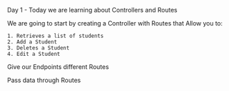 Day 1 - Today we are learning about Controllers and Routes

We are going to start by creating a Controller with Routes that Allow you to:

    1. Retrieves a list of students
    2. Add a Student
    3. Deletes a Student
    4. Edit a Student

Give our Endpoints different Routes

Pass data through Routes